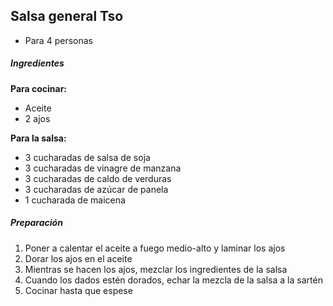 ## Salsa general Tso

* Para 4 personas

##### Ingredientes

**Para cocinar:**
* Aceite
* 2 ajos

**Para la salsa:**
* 3 cucharadas de salsa de soja
* 3 cucharadas de vinagre de manzana
* 3 cucharadas de caldo de verduras
* 3 cucharadas de azúcar de panela
* 1 cucharada de maicena

##### Preparación

1. Poner a calentar el aceite a fuego medio-alto y laminar los ajos
2. Dorar los ajos en el aceite
3. Mientras se hacen los ajos, mezclar los ingredientes de la salsa
4. Cuando los dados estén dorados, echar la mezcla de la salsa a la sartén
5. Cocinar hasta que espese
